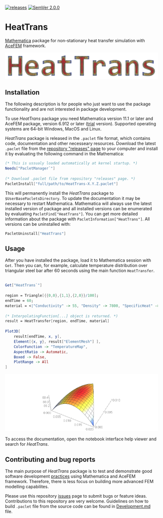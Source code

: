 [![releases](https://img.shields.io/github/release-pre/c3m-labs/HeatTrans.svg)](https://github.com/c3m-labs/HeatTrans/releases)
[![SemVer 2.0.0](https://img.shields.io/badge/SemVer-2.0.0-brightgreen.svg)](http://semver.org/spec/v2.0.0.html)


# HeatTrans
[Mathematica](http://www.wolfram.com/mathematica/) package for non-stationary heat transfer simulation 
with [AceFEM](http://symech.fgg.uni-lj.si/) framework.

![logo](Images/Logo.png)


## Installation

The following description is for people who just want to use the package functionality and are not interested in package development. 

To use _HeatTrans_ package you need Mathematica version 11.1 or later and 
AceFEM package, version 6.912 or later ([trial](http://symech.fgg.uni-lj.si/Download.htm) version). 
Supported operating systems are 64-bit Windows, MacOS and Linux.

_HeatTrans_ package is released in the `.paclet` file format, which contains code, documentation and other necesseary resources. 
Download the latest `.paclet` file from the [repository "releases" page](https://github.com/c3m-labs/HeatTrans/releases) 
to your computer and install it by evaluating the following command in the Mathematica:

```mathematica
(* This is ussualy loaded automatically at kernel startup. *)
Needs["PacletManager`"] 

(* Download .paclet file from repository "releases" page. *)
PacletInstall["full/path/to/HeatTrans-X.Y.Z.paclet"] 
```

This will permanently install the _HeatTrans_ package to `$UserBasePacletsDirectory`. 
To update the documentation it may be necessary to restart Mathematica. 
Mathematica will always use the latest installed version of package and all installed versions 
can be enumerated by evaluating `PacletFind["HeatTrans"]`.
You can get more detailed information about the package with `PacletInformation["HeatTrans"]`.
All versions can be uninstalled with:

```mathematica
PacletUninstall["HeatTrans"]
```


## Usage

After you have installed the package, load it to Mathematica session with `Get`. 
Then you can, for example, calculate temperature distribution over triangular steel bar after 60 seconds 
using the main function `HeatTransfer`.

```mathematica

Get["HeatTrans`"]
    
region = Triangle[{{0,0},{1,1},{2,0}}/100];
endTime = 60;
material = <|"Conductivity" -> 55, "Density" -> 7800, "SpecificHeat" -> 470|>;
    
(* InterpolatingFunction[...] object is returned. *)
result = HeatTransfer[region, endTime, material]
    
Plot3D[
    result[endTime, x, y],
    Element[{x, y}, result["ElementMesh"] ],
    ColorFunction -> "TemperatureMap",
    AspectRatio -> Automatic,
    Boxed -> False,
    PlotRange -> All
]
```

![plot3D](Images/Plot3D.png)
    
To access the documentation, open the notebook interface help viewer and search for _HeatTrans_.


## Contributing and bug reports

The main purpose of _HeatTrans_ package is to test and demonstrate good software development
[practices](https://doi.org/10.1371/journal.pbio.1001745) using Mathematica and AceFEM framework.
Therefore, there is less focus on building more advanced FEM modelling capabilites. 

Please use this repository [issues](https://github.com/c3m-labs/HeatTrans/issues) page to submit bugs or feature ideas. 
Contributions to this repository are very welcome. 
Guidelines on how to build `.paclet` file from the source code can be found in [Development.md]( Development.md ) file.
